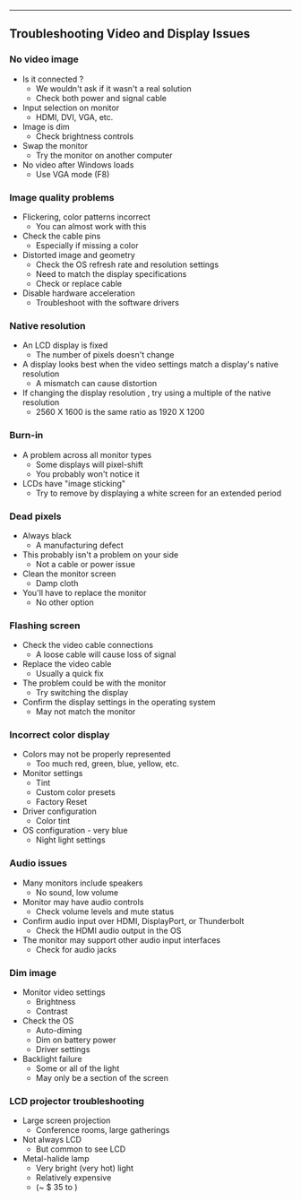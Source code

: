 
---

## Troubleshooting Video and Display Issues

### No video image
- Is it connected ?
	- We wouldn't ask if it wasn't a real solution
	- Check both power and signal cable
- Input selection on monitor
	- HDMI, DVI, VGA, etc.
- Image is dim
	- Check brightness controls
- Swap the monitor
	- Try the monitor on another computer
- No video after Windows loads
	- Use VGA mode (F8)

### Image quality problems 
- Flickering, color patterns incorrect
	- You can almost work with this
- Check the cable pins
	- Especially if missing a color
- Distorted image and geometry
	- Check the OS refresh rate and resolution settings
	- Need to match the display specifications
	- Check or replace cable
- Disable hardware acceleration
	- Troubleshoot with the software drivers

### Native resolution
- An LCD display is fixed
	- The number of pixels doesn't change
- A display looks best when the video settings match a display's native resolution
	- A mismatch can cause distortion
- If changing the display resolution , try using a multiple of the native resolution
	- 2560 X 1600 is the same ratio as 1920 X  1200

### Burn-in
- A problem across all monitor types
	- Some displays will pixel-shift
	- You probably won't notice it
- LCDs have "image sticking"
	- Try to remove by displaying a white screen for an extended period

### Dead pixels
- Always black
	- A manufacturing defect
- This probably isn't a problem on your side
	- Not a cable or power issue
- Clean the monitor screen
	- Damp cloth
- You'll have to replace the monitor
	- No other option

### Flashing screen
- Check the video cable connections
	- A loose cable will cause loss of signal
- Replace the video cable
	- Usually a quick fix
- The problem could be with the monitor
	- Try switching the display
- Confirm the display settings in the operating system
	-  May not match the monitor

### Incorrect color display
- Colors may not be properly represented
	- Too much red, green, blue, yellow, etc.
- Monitor settings
	- Tint
	- Custom color presets
	- Factory Reset
- Driver configuration
	- Color tint
- OS configuration - very blue
	- Night light settings

### Audio issues
- Many monitors include speakers
	- No sound, low volume
- Monitor may have audio controls
	- Check volume levels and mute status
- Confirm audio input over HDMI, DisplayPort, or Thunderbolt
	- Check the HDMI audio output in the OS
- The monitor may support other audio input interfaces
	- Check for audio jacks

### Dim image
- Monitor video settings
	- Brightness 
	- Contrast 
- Check the OS
	- Auto-diming
	- Dim on battery power
	- Driver settings
- Backlight failure
	- Some or all of the light
	- May only be a section of the screen

### LCD projector troubleshooting
- Large screen projection
	- Conference rooms, large gatherings
- Not always LCD
	- But common to see LCD
- Metal-halide lamp
	- Very bright (very hot) light
	- Relatively expensive
	- (~ $ 35 to )